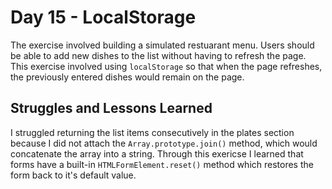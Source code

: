 # Day 15 - LocalStorage
The exercise involved building a simulated restuarant menu. Users should be able to add new dishes to the list without having to refresh the page. This exercise involved using `localStorage` so that when the page refreshes, the previously entered dishes would remain on the page.

## Struggles and Lessons Learned
I struggled returning the list items consecutively in the plates section because I did not attach the `Array.prototype.join()` method, which would concatenate the array into a string. Through this exericse I learned that forms have a built-in `HTMLFormElement.reset()` method which restores the form back to it's default value.
